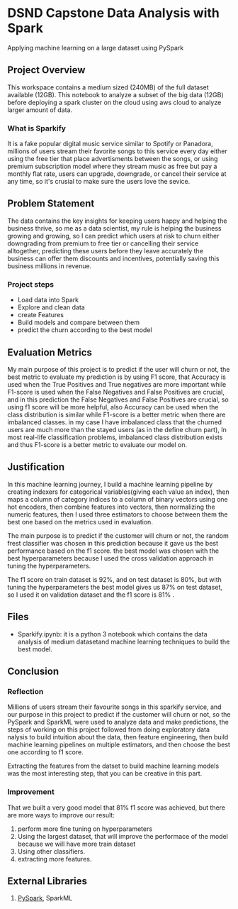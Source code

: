 # DSND Capstone Data Analysis with Spark

Applying machine learning on a large dataset using PySpark

##  Project Overview

This workspace contains a medium sized (240MB) of the full dataset available (12GB). 
This notebook to analyze a subset of the big data (12GB) before deploying a spark cluster on the cloud using aws cloud to analyze larger amount of data.

### What is Sparkify

It is a fake popular digital music service similar to Spotify or Panadora, millions of users stream their favorite songs to this service every day either using the free tier that place advertisments between the songs, or using premium subscription model where they stream music as free  but pay a monthly flat rate, users can upgrade, downgrade, or cancel their service at any time, so it's crusial to make sure the users love the sevice.

## Problem Statement
The data contains the key insights for keeping users happy and helping the business thrive, so me as a data scientist, my rule is helping the business growing and growing, so I can predict which users at risk to churn either downgrading from premium to free tier or cancelling their service alltogether, predicting these users before they leave accurately the business can offer them discounts and incentives, potentially saving this business millions in revenue. 

### Project steps

* Load data into Spark
* Explore and clean data
* create Features
* Build models and compare between them 
* predict the churn according to the best model

## Evaluation Metrics

My main purpose of this project is to predict if the user will churn or not, the best metric to evaluate my prediction is by using F1 score, that Accuracy is used when the True Positives and True negatives are more important while F1-score is used when the False Negatives and False Positives are crucial, and in this prediction the False Negatives and False Positives are crucial, so using f1 score will be more helpful, also Accuracy can be used when the class distribution is similar while F1-score is a better metric when there are imbalanced classes. in my case I have imbalanced class that the churned users are much more than the stayed users (as in the define churn part), In most real-life classification problems, imbalanced class distribution exists and thus F1-score is a better metric to evaluate our model on.

## Justification 
In this machine learning journey, I build a machine learning pipeline by creating indexers for categorical variables(giving each value an index), then  maps a column of category indices to a column of binary vectors using one hot encoders, then combine features into vectors, then normalizing the numeric features, then I used three estimators to choose between them the best one based on the metrics used in evaluation.

The main purpose is to predict if the customer will churn or not, the random frest classifier was chosen in this prediction because it gave us the best performance based on the f1 score. the best model was chosen with the best hyperparameters because I used the cross validation approach in tuning the hyperparameters.

The f1 score on train dataset is 92%, and on test dataset is 80%, but with tuning the hyperparameters the best model gives us 87% on test dataset, so I used it on validation dataset and the f1 score is 81% .

## Files

* Sparkify.ipynb: it is a python 3 notebook which contains the data analysis of medium datasetand machine learning techniques to build the best model. 

## Conclusion

### Reflection

Millions of users stream their favourite songs in this sparkify service, and our purpose in this project to predict if the customer will churn or not, so the PySpark and SparkML were used to analyze data and make predictions, the steps of working on this project followed from doing exploratory data nalysis to build intuition about the data, then feature engineering, then build machine learning pipelines on multiple estimators, and then choose the best one according to f1 score.

Extracting the features from the datset to build machine learning models was the most interesting step, that you can be creative in this part.

### Improvement

That we built a very good model that 81% f1 score was achieved, but there are more ways to improve our result:

1. perform more fine tuning on hyperparameters
2. Using the largest dataset, that will improve the performace of the model because we will have more train dataset
3. Using other classifiers.
4. extracting more features.


## External Libraries
1. [PySpark](https://spark.apache.org/docs/2.2.1/api/python/index.htm), SparkML
